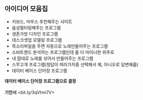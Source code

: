## 아이디어 모음집
- 키보드, 마우스 추천해주는 사이트
- 음성필터링해주는 프로그램
- 생존가방 디자인 프로그램
- 데스크셋업 모델링 프로그램 
- 목소리파일을 주면 자동으로 노래만들어주는 프로그램
- 소비트렌드 분석하는 프로그램인데 좀 더 마이너한 위주로
- 내 맘대로 노래를 섞어서 만들어주는 프로그램
- 스무고개 프로그램(정답이 여러가지중 선택해서 예, 아니오로 답변해줌)
- 데이터 베이스 단어장 프로그램 

**데이터 베이스 단어장 프로그램으로 결정**<br><br>
**기안서**
<bit.ly/3qVhm7V>
